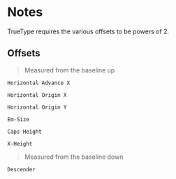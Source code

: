 # Notes

TrueType requires the various offsets to be powers of 2.

## Offsets

> Measured from the baseline up

`Horizontal Advance X`

`Horizontal Origin X`

`Horizontal Origin Y`

`Em-Size`

`Caps Height`

`X-Height`

> Measured from the baseline down

 `Descender`
